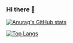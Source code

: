 ### Hi there 👋

<!--
**krits29/krits29** is a ✨ _special_ ✨ repository because its `README.md` (this file) appears on your GitHub profile.

Here are some ideas to get you started:

- 🔭 I’m currently working on ...
- 🌱 I’m currently learning ...
- 👯 I’m looking to collaborate on ...
- 🤔 I’m looking for help with ...
- 💬 Ask me about ...
- 📫 How to reach me: ...
- 😄 Pronouns: ...
- ⚡ Fun fact: ...
-->

[![Anurag's GitHub stats](https://github-readme-stats.vercel.app/api?username=krits29)](https://github.com/anuraghazra/github-readme-stats)

[![Top Langs](https://github-readme-stats.vercel.app/api/top-langs/?username=krits29&layout=compact)](https://github.com/anuraghazra/github-readme-stats)
